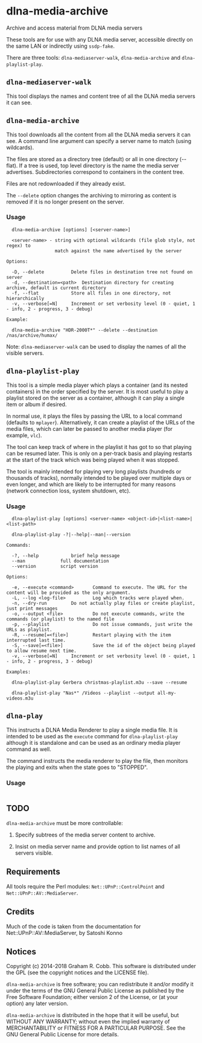 # dlna-media-archive

Archive and access material from DLNA media servers

These tools are for use with any DLNA media server, accessible directly on
the same LAN or indirectly using `ssdp-fake`.

There are three tools: `dlna-mediaserver-walk`, `dlna-media-archive` and `dlna-playlist-play`.

## `dlna-mediaserver-walk`

This tool displays the names and content tree of all the DLNA media servers it
can see.

## `dlna-media-archive`

This tool downloads all the content from all the DLNA media servers it can see.
A command line argument can specify a server name to match (using wildcards).

The files are stored as a directory tree (default) or all in one directory (--flat).
If a tree is used, top level directory is the name the media server advertises.
Subdirectories correspond to containers in the content tree.

Files are not redownloaded if they already exist.

The `--delete` option changes the archiving to mirroring as content is removed if
it is no longer present on the server.

### Usage

```
  dlna-media-archive [options] [<server-name>]

  <server-name> - string with optional wildcards (file glob style, not regex) to
                  match against the name advertised by the server

Options:

  -D, --delete			Delete files in destination tree not found on server
  -d, --destination=<path>	Destination directory for creating archive, default is current directory
  -f, --flat			Store all files in one directory, not hierarchically
  -v, --verbose[=N]		Increment or set verbosity level (0 - quiet, 1 - info, 2 - progress, 3 - debug)

Example:

  dlna-media-archive "HDR-2000T*" --delete --destination /nas/archive/humax/
```

Note: `dlna-mediaserver-walk` can be used to display the names of all the
visible servers.

## `dlna-playlist-play`

This tool is a simple media player which plays a container (and its nested containers) in the order specified by the server.
It is most useful to play a playlist stored on the server as a container, although it can play a single item or album if desired.

In normal use, it plays the files by passing the URL to a local command (defaults to `mplayer`).
Alternatively, it can create a playlist of the URLs of the media files, which can later be passed to another
media player (for example, `vlc`).

The tool can keep track of where in the playlist it has got to so that playing can be resumed later.
This is only on a per-track basis and playing restarts at the start of the track which was being played
when it was stopped.

The tool is mainly intended for playing very long playlists (hundreds or thousands of tracks),
normally intended to be played over multiple days or even longer, and which are likely to be interrupted
for many reasons (network connection loss, system shutdown, etc).

### Usage
```
  dlna-playlist-play [options] <server-name> <object-id>|<list-name>|<list-path>

  dlna-playlist-play -?|--help|--man|--version

Commands:

  -?, --help			brief help message
  --man 			full documentation
  --version			script version

Options:

  -e, --execute <command>       Command to execute. The URL for the content will be provided as the only argument.
  -L, --log <log-file>          Log which tracks were played when.
  -n, --dry-run			Do not actually play files or create playlist, just print messages
  -o, --output <file>           Do not execute commands, write the commands (or playlist) to the named file
  -p, --playlist                Do not issue commands, just write the URLs as playlist.
  -R, --resume[=<file>]         Restart playing with the item interrupted last time.
  -S, --save[=<file>]           Save the id of the object being played to allow resume next time.
  -v, --verbose[=N]		Increment or set verbosity level (0 - quiet, 1 - info, 2 - progress, 3 - debug)

Examples:

  dlna-playlist-play Gerbera christmas-playlist.m3u --save --resume

  dlna-playlist-play "Nas*" /Videos --playlist --output all-my-videos.m3u

```

## `dlna-play`

This instructs a DLNA Media Renderer to play a single media file. It is intended
to be used as the `execute` command for `dlna-playlist-play` although it is standalone
and can be used as an ordinary media player command as well.

The command instructs the media renderer to play the file, then monitors the playing
and exits when the state goes to "STOPPED".

### Usage
```
```

## TODO

`dlna-media-archive` must be more controllable:

1. Specify subtrees of the media server content to archive.

2. Insist on media server name and provide option to list names of all servers
visible.

## Requirements

All tools require the Perl modules: `Net::UPnP::ControlPoint` and
`Net::UPnP::AV::MediaServer`.

## Credits

Much of the code is taken from the documentation for Net::UPnP::AV::MediaServer, by Satoshi Konno

## Notices
Copyright (c) 2014-2018 Graham R. Cobb.
This software is distributed under the GPL (see the copyright notices and the LICENSE file).

`dlna-media-archive` is free software; you can redistribute it and/or modify
it under the terms of the GNU General Public License as published by
the Free Software Foundation; either version 2 of the License, or
(at your option) any later version.

`dlna-media-archive` is distributed in the hope that it will be useful,
but WITHOUT ANY WARRANTY; without even the implied warranty of
MERCHANTABILITY or FITNESS FOR A PARTICULAR PURPOSE.  See the
GNU General Public License for more details.
